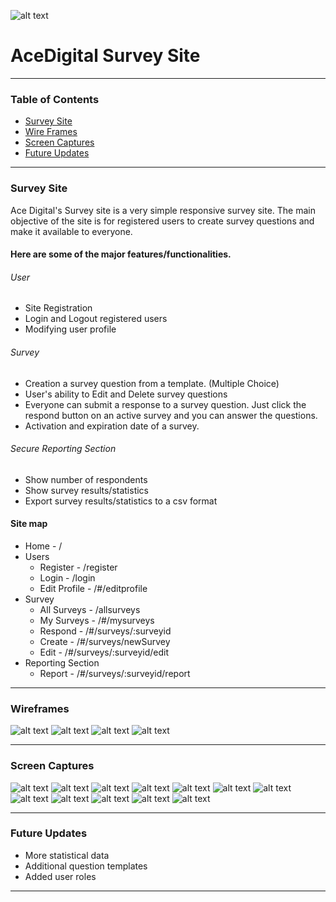 ![alt text](public/img/logo.png "The ace digital logo")
# AceDigital Survey Site
___
### Table of Contents
* [Survey Site](#survey-site)
* [Wire Frames](#wireframes)
* [Screen Captures](#screen-captures)
* [Future Updates](#future-updates)

___
### Survey Site

Ace Digital's Survey site is a very simple responsive survey site. The main objective of the site is for registered users to create survey questions and make it available to everyone. 

#### Here are some of the major features/functionalities.

###### User
* Site Registration
* Login and Logout registered users
* Modifying user profile

###### Survey
* Creation a survey question from a template. (Multiple Choice)
* User's ability to Edit and Delete survey questions
* Everyone can submit a response to a survey question. Just click the respond button on an active survey and you can answer the questions.
* Activation and expiration date of a survey.

###### Secure Reporting Section
* Show number of respondents
* Show survey results/statistics
* Export survey results/statistics to a csv format

#### Site map
* Home - /
* Users
  * Register - /register
  * Login - /login
  * Edit Profile - /#/editprofile
* Survey
  * All Surveys - /allsurveys
  * My Surveys - /#/mysurveys
  * Respond - /#/surveys/:surveyid
  * Create - /#/surveys/newSurvey
  * Edit - /#/surveys/:surveyid/edit
* Reporting Section
  * Report - /#/surveys/:surveyid/report
  
___
### Wireframes
![alt text](wireframes/editProfile.png "A wireframe sample for the site")
![alt text](wireframes/login.png "A wireframe sample for the site")
![alt text](wireframes/register.png "A wireframe sample for the site")
![alt text](wireframes/surveys.png "A wireframe sample for the site")
___
### Screen Captures
![alt text](screenshots/1.png "A screenshot sample of the site")
![alt text](screenshots/2.png "A screenshot sample of the site")
![alt text](screenshots/3.png "A screenshot sample of the site")
![alt text](screenshots/4.png "A screenshot sample of the site")
![alt text](screenshots/5.png "A screenshot sample of the site")
![alt text](screenshots/6.png "A screenshot sample of the site")
![alt text](screenshots/7.png "A screenshot sample of the site")
![alt text](screenshots/8.png "A screenshot sample of the site")
![alt text](screenshots/9.png "A screenshot sample of the site")
![alt text](screenshots/10.png "A screenshot sample of the site")
![alt text](screenshots/11.png "A screenshot sample of the site")
![alt text](screenshots/12.png "A screenshot sample of the site")

___
### Future Updates
  * More statistical data
  * Additional question templates
  * Added user roles
___
